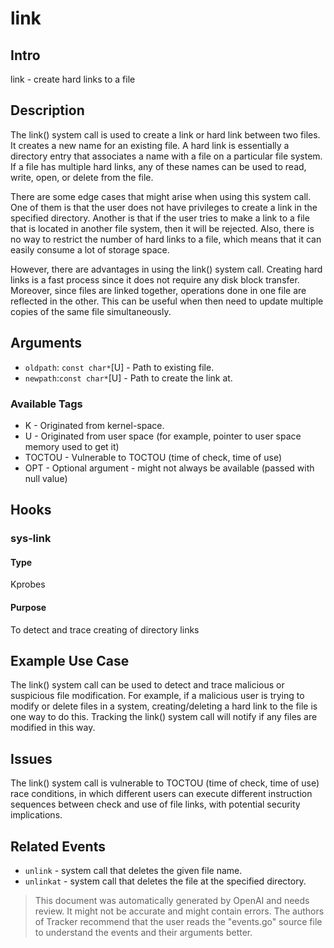 
# link

## Intro
link - create hard links to a file 

## Description
The link() system call is used to create a link or hard link between two files. It creates a new name for an existing file. A hard link is essentially a directory entry that associates a name with a file on a particular file system. If a file has multiple hard links, any of these names can be used to read, write, open, or delete from the file. 

There are some edge cases that might arise when using this system call. One of them is that the user does not have privileges to create a link in the specified directory. Another is that if the user tries to make a link to a file that is located in another file system, then it will be rejected. Also, there is no way to restrict the number of hard links to a file, which means that it can easily consume a lot of storage space.

However, there are advantages in using the link() system call. Creating hard links is a fast process since it does not require any disk block transfer. Moreover, since files are linked together, operations done in one file are reflected in the other. This can be useful when then need to update multiple copies of the same file simultaneously.

## Arguments
* `oldpath`: `const char*`[U] - Path to existing file.  
* `newpath`:`const char*`[U] - Path to create the link at.  

### Available Tags
* K - Originated from kernel-space.
* U - Originated from user space (for example, pointer to user space memory used to get it)
* TOCTOU - Vulnerable to TOCTOU (time of check, time of use)
* OPT - Optional argument - might not always be available (passed with null value)

## Hooks
### sys-link
#### Type
Kprobes  
#### Purpose
To detect and trace creating of directory links

## Example Use Case
The link() system call can be used to detect and trace malicious or suspicious file modification. For example, if a malicious user is trying to modify or delete files in a system, creating/deleting a hard link to the file is one way to do this. Tracking the link() system call will notify if any files are modified in this way.

## Issues
The link() system call is vulnerable to TOCTOU (time of check, time of use) race conditions, in which different users can execute different instruction sequences between check and use of file links, with potential security implications.

## Related Events
* `unlink` - system call that deletes the given file name.  
* `unlinkat` - system call that deletes the file at the specified directory.

> This document was automatically generated by OpenAI and needs review. It might
> not be accurate and might contain errors. The authors of Tracker recommend that
> the user reads the "events.go" source file to understand the events and their
> arguments better.
